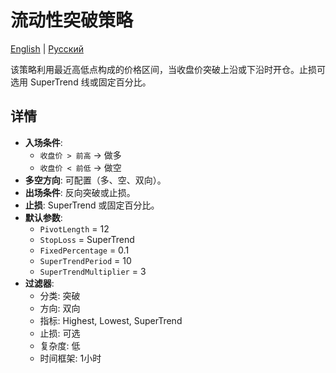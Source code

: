 # 流动性突破策略
[English](README.md) | [Русский](README_ru.md)

该策略利用最近高低点构成的价格区间，当收盘价突破上沿或下沿时开仓。止损可选用 SuperTrend 线或固定百分比。

## 详情

- **入场条件**:
  - `收盘价 > 前高` → 做多
  - `收盘价 < 前低` → 做空
- **多空方向**: 可配置（多、空、双向）。
- **出场条件**: 反向突破或止损。
- **止损**: SuperTrend 或固定百分比。
- **默认参数**:
  - `PivotLength` = 12
  - `StopLoss` = SuperTrend
  - `FixedPercentage` = 0.1
  - `SuperTrendPeriod` = 10
  - `SuperTrendMultiplier` = 3
- **过滤器**:
  - 分类: 突破
  - 方向: 双向
  - 指标: Highest, Lowest, SuperTrend
  - 止损: 可选
  - 复杂度: 低
  - 时间框架: 1小时
